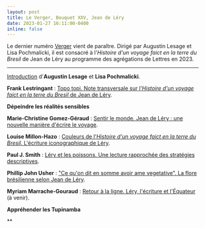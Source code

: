 ```yaml
---
layout: post
title: Le Verger, Bouquet XXV, Jean de Léry
date: 2023-01-27 16:11:00-0400
inline: false
---
```


Le dernier numéro [Verger](http://cornucopia16.com/blog/2023/01/06/bouquet-xxv-lhistoire-dun-voyage-faict-en-la-terre-du-bresil-de-jean-de-lery/) vient de paraître. Dirigé par Augustin Lesage et Lisa Pochmalicki, il est consacré à l'_Histoire d'un voyage faict en la terre du Bresil_ de Jean de Léry au programme des agrégations de Lettres en 2023.

***

[Introduction](http://cornucopia16.com/?p=11156) d'**Augustin Lesage** et **Lisa Pochmalicki**.

**Frank Lestringant** : [Topo topi. Note transversale sur l'_Histoire d'un voyage faict en la terre du Bresil_ de Jean de Léry](http://cornucopia16.com/?p=11160).


**Dépeindre les réalités sensibles**

**Marie-Christine Gomez-Géraud** : [Sentir le monde. Jean de Léry : une nouvelle manière d'écrire le voyage](http://cornucopia16.com/blog/2022/12/13/marie-christine-gomez-geraud-sentir-le-monde-jean-de-lery-une-nouvelle-maniere-decrire-le-voyage/).

**Louise Millon-Hazo** : [Couleurs de l'_Histoire d'un voyage faict en la terre du Bresil_. L'écriture iconographique de Léry](http://cornucopia16.com/blog/2022/12/13/louise-millon-hazo-couleurs-de-lhistoire-dun-voyage-faict-en-la-terre-du-bresil-lecriture-iconographique-de-lery/).

**Paul J. Smith** : [Léry et les poissons. Une lecture rapprochée des stratégies descriptives](http://cornucopia16.com/blog/2022/12/13/paul-j-smith-lery-et-les-poissons-une-lecture-rapprochee-des-strategies-descriptives/).

**Phillip John Usher** : ["Ce qu'on dit en somme avoir ame vegetative". La flore brésilienne selon Jean de Léry](http://cornucopia16.com/blog/2022/12/13/phillip-j-usher-ce-quon-dit-en-somme-avoir-ame-vegetative-la-flore-bresilienne-selon-jean-de-lery/).

**Myriam Marrache-Gouraud** : [Retour à la ligne. Léry, l'écriture et l'Équateur](http://cornucopia16.com/blog/2023/01/01/myriam-marrache-gouraud-retour-a-la-ligne-lery-lecriture-et-lequateur/) (à venir).


**Appréhender les Tupinamba**

**
